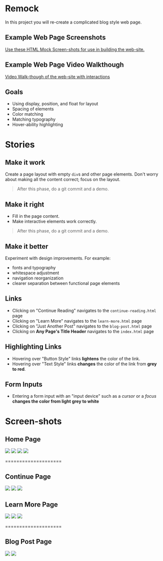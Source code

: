 # Remock

In this project you will re-create a complicated blog style web page.

## Example Web Page Screenshots

[Use these HTML Mock Screen-shots for use in building the web-site.](https://drive.google.com/drive/folders/1Y5G571wVANV62R0D_6vPe8YFQe9gAD6O?usp=sharing)

## Example Web Page Video Walkthough

[Video Walk-though of the web-site with interactions](https://drive.google.com/open?id=1XIVPNTcvcjIio1SaC2npyetsqlCvANN9)

## Goals

  * Using display, position, and float for layout
  * Spacing of elements
  * Color matching
  * Matching typography
  * Hover-ability highlighting

# Stories

<!--BOX-->
## Make it work

Create a page layout with empty `div`s and other page elements. Don't worry about making all the content correct; focus on the layout.

> After this phase, do a git commit and a demo.

<!--/BOX-->

<!--BOX-->
## Make it right

* Fill in the page content.
* Make interactive elements work correctly.

> After this phase, do a git commit and a demo.

<!--/BOX-->

<!--BOX-->
## Make it better

Experiment with design improvements. For example:

* fonts and typography
* whitespace adjustment
* navigation reorganization
* clearer separation between functional page elements

<!--/BOX-->

<!--BOX-->
## Links

- Clicking on "Continue Reading" navigates to the `continue-reading.html` page
- Clicking on "Learn More" navigates to the `learn-more.html` page
- Clicking on "Just Another Post" navigates to the `blog-post.html` page
- Clicking on **Any Page's Title Header** navigates to the `index.html` page

<!--/BOX-->

<!--BOX-->
## Highlighting Links

- Hovering over "Button Style" links **lightens** the color of the link.
- Hovering over "Text Style" links **changes** the color of the link from **grey to red**.

<!--/BOX-->

<!--BOX-->
## Form Inputs

- Entering a form input with an "input device" such as a *cursor* or a *focus* **changes the color from light grey to white**

<!--/BOX-->


# Screen-shots

## Home Page

![](/images/home-1.png)
![](/images/home-2.png)
![](/images/home-3.png)
![](/images/home-4.png)

====================

## Continue Page

![](/images/right-1.png)
![](/images/right-2.png)
![](/images/right-3.png)

## Learn More Page

![](/images/left-1.png)
![](/images/left-2.png)
![](/images/left-3.png)

====================

## Blog Post Page

![](/images/none-1.png)
![](/images/none-2.png)
